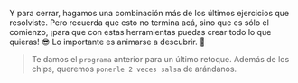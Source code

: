 <gs-attire attire-url="https://raw.githubusercontent.com/MumukiProject/mumuki-guia-gobstones-alternativa-kids/master/assets/attires/config.json"> </gs-attire> <gs-toolbox toolbox-url="https://raw.githubusercontent.com/MumukiProject/mumuki-guia-gobstones-muchos-sabores-combinados-kids/master/assets/toolbox.xml"> </gs-toolbox>

Y para cerrar, hagamos una combinación más de los últimos ejercicios que resolviste. Pero recuerda que esto no termina acá, sino que es sólo el comienzo, ¡para que con estas herramientas puedas crear todo lo que quieras! :sunglasses: Lo importante es animarse a descubrir. :tada:

> Te damos el `programa` anterior para un último retoque. Además de los chips, queremos `ponerle 2 veces salsa` de arándanos. 
 